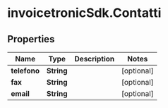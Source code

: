 # invoicetronicSdk.Contatti

## Properties

Name | Type | Description | Notes
------------ | ------------- | ------------- | -------------
**telefono** | **String** |  | [optional] 
**fax** | **String** |  | [optional] 
**email** | **String** |  | [optional] 


